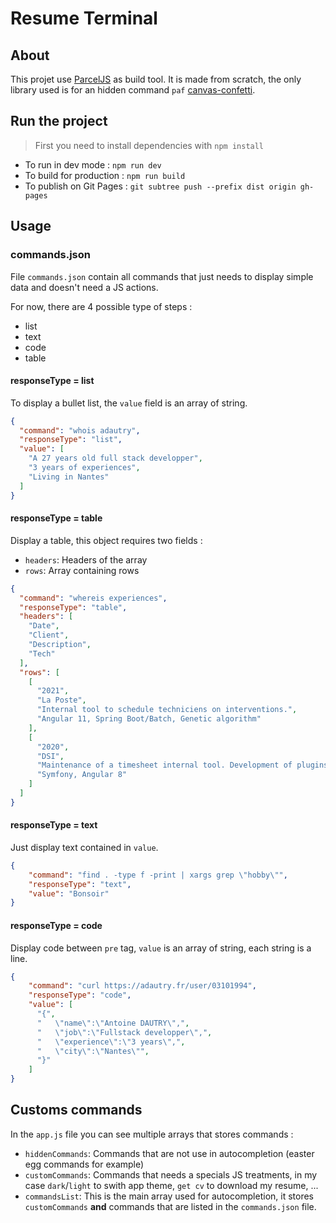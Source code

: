 # Resume Terminal

## About

This projet use [ParcelJS](https://parceljs.org/) as build tool. It is made from scratch, the only library used is for an hidden command `paf` [canvas-confetti](https://github.com/catdad/canvas-confetti).

## Run the project

> First you need to install dependencies with `npm install`

- To run in dev mode : `npm run dev`
- To build for production : `npm run build`
- To publish on Git Pages : `git subtree push --prefix dist origin gh-pages`

## Usage

### commands.json

File `commands.json` contain all commands that just needs to display simple data and doesn't need a JS actions.

For now, there are 4 possible type of steps :
- list
- text
- code
- table

#### responseType = list

To display a bullet list, the `value` field is an array of string.

```json
{
  "command": "whois adautry",
  "responseType": "list",
  "value": [
    "A 27 years old full stack developper",
    "3 years of experiences",
    "Living in Nantes"
  ]
}
```

#### responseType = table

Display a table, this object requires two fields :

- `headers`: Headers of the array
- `rows`: Array containing rows

```json
{
  "command": "whereis experiences",
  "responseType": "table",
  "headers": [
    "Date",
    "Client",
    "Description",
    "Tech"
  ],
  "rows": [
    [
      "2021",
      "La Poste",
      "Internal tool to schedule techniciens on interventions.",
      "Angular 11, Spring Boot/Batch, Genetic algorithm"
    ],
    [
      "2020",
      "DSI",
      "Maintenance of a timesheet internal tool. Development of plugins for our ProjeQtor instance.",
      "Symfony, Angular 8"
    ]
  ]
}
```

#### responseType = text

Just display text contained in `value`.

```json
{
    "command": "find . -type f -print | xargs grep \"hobby\"",
    "responseType": "text",
    "value": "Bonsoir"
}
```

#### responseType = code

Display code between `pre` tag, `value` is an array of string, each string is a line.

```json
{
    "command": "curl https://adautry.fr/user/03101994",
    "responseType": "code",
    "value": [
      "{",
      "   \"name\":\"Antoine DAUTRY\",",
      "   \"job\":\"Fullstack developper\",",
      "   \"experience\":\"3 years\",",
      "   \"city\":\"Nantes\"",
      "}"
    ]
}
```

## Customs commands

In the `app.js` file you can see multiple arrays that stores commands :

- `hiddenCommands`: Commands that are not use in autocompletion (easter egg commands for example)
- `customCommands`: Commands that needs a specials JS treatments, in my case `dark`/`light` to swith app theme, `get cv` to download my resume, ...
- `commandsList`: This is the main array used for autocompletion, it stores `customCommands` **and** commands that are listed in the `commands.json` file.
